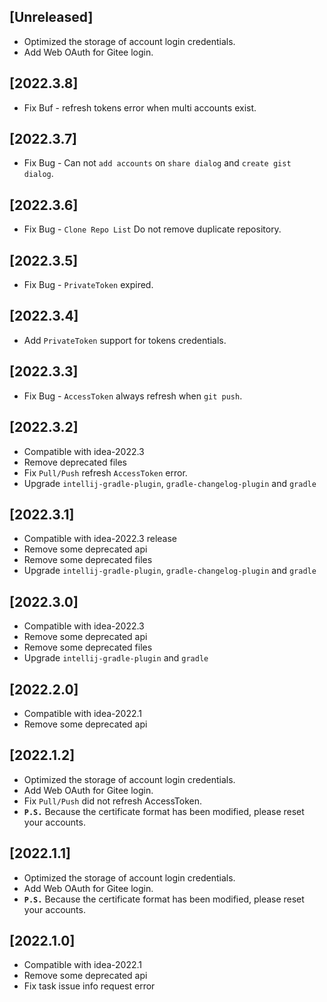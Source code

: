 ## [Unreleased]
- Optimized the storage of account login credentials.
- Add Web OAuth for Gitee login.

## [2022.3.8]
- Fix Buf - refresh tokens error when multi accounts exist.

## [2022.3.7]
- Fix Bug - Can not `add accounts` on `share dialog` and `create gist dialog`.

## [2022.3.6]
- Fix Bug - `Clone Repo List` Do not remove duplicate repository.

## [2022.3.5]
- Fix Bug - `PrivateToken` expired.

## [2022.3.4]
- Add `PrivateToken` support for tokens credentials.

## [2022.3.3]
- Fix Bug - `AccessToken` always refresh when `git push`.

## [2022.3.2]
- Compatible with idea-2022.3
- Remove deprecated files
- Fix `Pull/Push` refresh `AccessToken` error.
- Upgrade `intellij-gradle-plugin`, `gradle-changelog-plugin` and `gradle`

## [2022.3.1]
- Compatible with idea-2022.3 release
- Remove some deprecated api
- Remove some deprecated files
- Upgrade `intellij-gradle-plugin`, `gradle-changelog-plugin` and `gradle`

## [2022.3.0]
- Compatible with idea-2022.3
- Remove some deprecated api
- Remove some deprecated files
- Upgrade `intellij-gradle-plugin` and `gradle`

## [2022.2.0]
- Compatible with idea-2022.1
- Remove some deprecated api 

## [2022.1.2]
- Optimized the storage of account login credentials.
- Add Web OAuth for Gitee login.
- Fix `Pull/Push` did not refresh AccessToken. 
- **`P.S.`** Because the certificate format has been modified, please reset your accounts.

## [2022.1.1]
- Optimized the storage of account login credentials.
- Add Web OAuth for Gitee login.
- **`P.S.`** Because the certificate format has been modified, please reset your accounts.

## [2022.1.0]
- Compatible with idea-2022.1
- Remove some deprecated api
- Fix task issue info request error